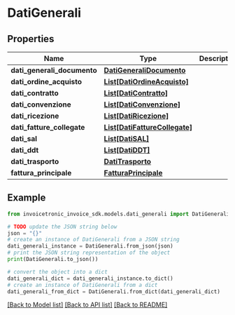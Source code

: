 # DatiGenerali


## Properties

Name | Type | Description | Notes
------------ | ------------- | ------------- | -------------
**dati_generali_documento** | [**DatiGeneraliDocumento**](DatiGeneraliDocumento.md) |  | [optional] 
**dati_ordine_acquisto** | [**List[DatiOrdineAcquisto]**](DatiOrdineAcquisto.md) |  | [optional] 
**dati_contratto** | [**List[DatiContratto]**](DatiContratto.md) |  | [optional] 
**dati_convenzione** | [**List[DatiConvenzione]**](DatiConvenzione.md) |  | [optional] 
**dati_ricezione** | [**List[DatiRicezione]**](DatiRicezione.md) |  | [optional] 
**dati_fatture_collegate** | [**List[DatiFattureCollegate]**](DatiFattureCollegate.md) |  | [optional] 
**dati_sal** | [**List[DatiSAL]**](DatiSAL.md) |  | [optional] 
**dati_ddt** | [**List[DatiDDT]**](DatiDDT.md) |  | [optional] 
**dati_trasporto** | [**DatiTrasporto**](DatiTrasporto.md) |  | [optional] 
**fattura_principale** | [**FatturaPrincipale**](FatturaPrincipale.md) |  | [optional] 

## Example

```python
from invoicetronic_invoice_sdk.models.dati_generali import DatiGenerali

# TODO update the JSON string below
json = "{}"
# create an instance of DatiGenerali from a JSON string
dati_generali_instance = DatiGenerali.from_json(json)
# print the JSON string representation of the object
print(DatiGenerali.to_json())

# convert the object into a dict
dati_generali_dict = dati_generali_instance.to_dict()
# create an instance of DatiGenerali from a dict
dati_generali_from_dict = DatiGenerali.from_dict(dati_generali_dict)
```
[[Back to Model list]](../README.md#documentation-for-models) [[Back to API list]](../README.md#documentation-for-api-endpoints) [[Back to README]](../README.md)


